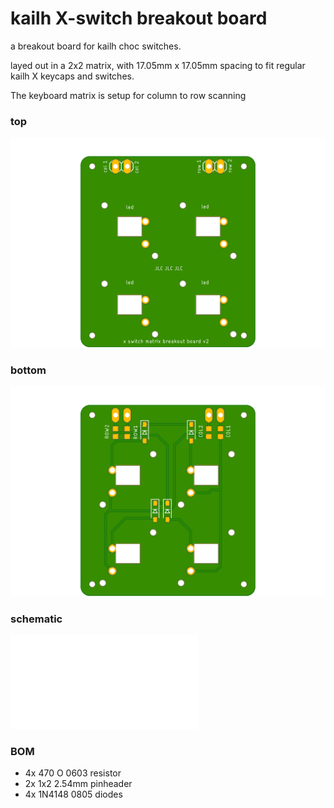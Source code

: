 # kailh X-switch breakout board

a breakout board for kailh choc switches.

layed out in a 2x2 matrix, with 17.05mm x 17.05mm spacing to fit regular kailh X keycaps and switches.

The keyboard matrix is setup for column to row scanning

### top

![top](./x-matrix-v2-top.png)

### bottom 

![bottom](./x-matrix-v2-bottom.png)

### schematic

![schematic](./x-matrix-v2.pdf)

### BOM

- 4x 470 O 0603 resistor
- 2x 1x2 2.54mm pinheader
- 4x 1N4148 0805 diodes
